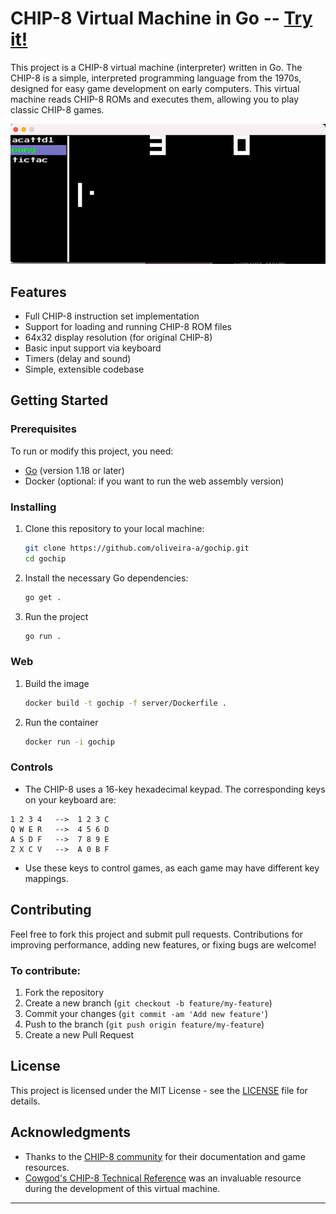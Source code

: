 # CHIP-8 Virtual Machine in Go -- [Try it!](https://gochip-1082672001032.europe-west2.run.app/)

This project is a CHIP-8 virtual machine (interpreter) written in Go. The CHIP-8 is a simple, interpreted programming language from the 1970s, designed for easy game development on early computers. This virtual machine reads CHIP-8 ROMs and executes them, allowing you to play classic CHIP-8 games.

<img src="./gochip.gif" alt="Space invaders playing on chip 8" loop=infinite>

## Features

- Full CHIP-8 instruction set implementation
- Support for loading and running CHIP-8 ROM files
- 64x32 display resolution (for original CHIP-8)
- Basic input support via keyboard
- Timers (delay and sound)
- Simple, extensible codebase

## Getting Started

### Prerequisites

To run or modify this project, you need:

- [Go](https://golang.org/dl/) (version 1.18 or later)
- Docker (optional: if you want to run the web assembly version)

### Installing

1. Clone this repository to your local machine:
   ```bash
   git clone https://github.com/oliveira-a/gochip.git
   cd gochip
   ```

2. Install the necessary Go dependencies:
   ```bash
   go get .
   ```

3. Run the project
   ```bash
   go run .
   ```
### Web

1. Build the image
   ```bash
   docker build -t gochip -f server/Dockerfile .
   ```

2. Run the container
   ```bash
   docker run -i gochip
   ```

### Controls

- The CHIP-8 uses a 16-key hexadecimal keypad. The corresponding keys on your keyboard are:

```
1 2 3 4   -->  1 2 3 C
Q W E R   -->  4 5 6 D
A S D F   -->  7 8 9 E
Z X C V   -->  A 0 B F
```

- Use these keys to control games, as each game may have different key mappings.

## Contributing

Feel free to fork this project and submit pull requests. Contributions for improving performance, adding new features, or fixing bugs are welcome!

### To contribute:

1. Fork the repository
2. Create a new branch (`git checkout -b feature/my-feature`)
3. Commit your changes (`git commit -am 'Add new feature'`)
4. Push to the branch (`git push origin feature/my-feature`)
5. Create a new Pull Request

## License

This project is licensed under the MIT License - see the [LICENSE](LICENSE) file for details.

## Acknowledgments

- Thanks to the [CHIP-8 community](https://en.wikipedia.org/wiki/CHIP-8) for their documentation and game resources.
- [Cowgod's CHIP-8 Technical Reference](http://devernay.free.fr/hacks/chip8/C8TECH10.HTM) was an invaluable resource during the development of this virtual machine.

---

